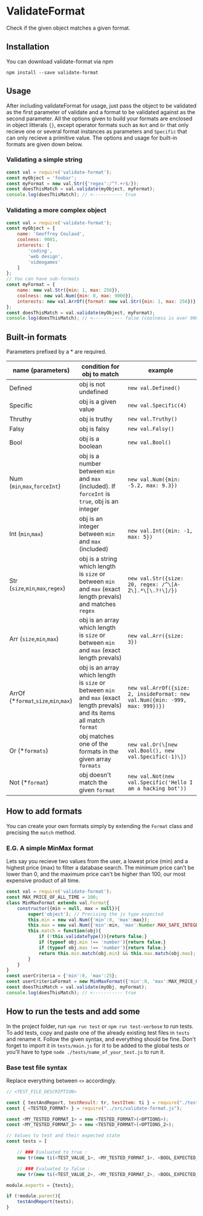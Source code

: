 # ValidateFormat
 Check if the given object matches a given format.


## Installation
You can download validate-format via npm
```
npm install --save validate-format
```

## Usage
After including validateFormat for usage, just pass the object to be validated as the first parameter of validate and a format to be validated against as the second parameter.
All the options given to build your formats are enclosed in object litterals `{}`, except operator formats such as `Not` and `Or` that only recieve one or several format instances as parameters and `Specific` that can only recieve a primitive value.
The options and usage for built-in formats are given down below.

### Validating a simple string
```js
const val = require('validate-format');
const myObject = 'foobar'; 
const myFormat = new val.Str({'regex':/^f.+r$/});
const doesThisMatch = val.validate(myObject, myFormat);
console.log(doesThisMatch); // <----------- true
```

### Validating a more complex object
```js
const val = require('validate-format');
const myObject = {
	name: 'Geoffrey Coulaud',
	coolness: 9001,
	interests: [
		'coding',
		'web design',
		'videogames'
	]
};
// You can have sub-formats
const myFormat = {
	name: new val.Str({min: 1, max: 256}),
	coolness: new val.Num({min: 0, max: 9000}),
	interests: new val.ArrOf({format: new val.Str({min: 1, max: 256})})
};
const doesThisMatch = val.validate(myObject, myFormat);
console.log(doesThisMatch); // <----------- false (coolness is over 9000)
```

## Built-in formats
Parameters prefixed by a * are required.

| name (parameters) | condition for obj to match | example |
| ----------------- | -------------------------- | ------- |
| Defined | obj is not undefined | `new val.Defined()` |
| Specific | obj is a given value | `new val.Specific(4)` |
| Thruthy | obj is truthy | `new val.Truthy()` | 
| Falsy | obj is falsy | `new val.Falsy()` |
| Bool | obj is a boolean | `new val.Bool()` |
| Num (`min`,`max`,`forceInt`) | obj is a number between `min` and `max` (included). If `forceInt` is `true`, obj is an integer  | `new val.Num({min: -5.2, max: 9.3})` |
| Int (`min`,`max`) | obj is an integer between `min` and `max` (included) | `new val.Int({min: -1, max: 5})` |
| Str (`size`,`min`,`max`,`regex`) | obj is a string which length is `size` or between `min` and `max` (exact length prevals) and matches `regex` | `new val.Str({size: 20, regex: /^\[A-Z\].*\[\.?!\]/})` |
| Arr (`size`,`min`,`max`) | obj is an array which length is `size` or between `min` and `max` (exact length prevals) | `new val.Arr({size: 3})` |
| ArrOf (\*`format`,`size`,`min`,`max`) | obj is an array which length is `size` or between `min` and `max` (exact length prevals) and its items all match `format` | `new val.ArrOf({size: 2, insideFormat: new val.Num({min: -999, max: 999})})` |
| Or (\*`formats`) | obj matches one of the formats in the given array `formats` | `new val.Or(\[new val.Bool(), new val.Specific(-1)\])` |
| Not (\*`format`) | obj doesn't match the given `format` | `new val.Not(new val.Specific('Hello I am a hacking bot'))` |

## How to add formats
You can create your own formats simply by extending the `Format` class and precising the `match` method.
### E.G. A simple MinMax format
Lets say you recieve two values from the user, a lowest price (min) and a highest price (max) to filter a database search.
The minimum price can't be lower than 0, and the maximum price can't be higher than 100, our most expensive product of all time.
```js
const val = require('validate-format');
const MAX_PRICE_OF_ALL_TIME = 100;
class MinMaxFormat extends val.Format{
	constructor({min = null, max = null}){
		super('object'); // Precising the js type expected
		this.min = new val.Num({'min':0, 'max':max});
		this.max = new val.Num({'min':min, 'max':Number.MAX_SAFE_INTEGER});
		this.match = function(obj){
			if (!this.validateType()){return false;}
			if (typeof obj.min !== 'number'){return false;}
			if (typeof obj.max !== 'number'){return false;}
			return this.min.match(obj.min) && this.max.match(obj.max);
		}
	}
}
const userCriteria = {'min':0, 'max':25};
const userCriteriaFormat = new MinMaxFormat({'min':0, 'max':MAX_PRICE_OF_ALL_TIME});
const doesThisMatch = val.validate(myObj, myFormat);
console.log(doesThisMatch); // <----------- true
```

## How to run the tests and add some
In the project folder, run `npm run test` or `npm run test-verbose` to run tests.  
To add tests, copy and paste one of the already existing test files in `tests` and rename it. Follow the given syntax, and everything should be fine.
Don't forget to import it in `tests/main.js` for it to be added to the global tests or you'll have to type `node ./tests/name_of_your_test.js` to run it.

### Base test file syntax
Replace everything between `<>` accordingly.
```js 
// <TEST_FILE_DESCRIPTION>

const { testAndReport, testResult: tr, testItem: ti } = require("./test-suite.js");
const { <TESTED_FORMAT> } = require("../src/validate-format.js");

const <MY_TESTED_FORMAT_1> = new <TESTED_FORMAT>(<OPTIONS>);
const <MY_TESTED_FORMAT_2> = new <TESTED_FORMAT>(<OPTIONS_2>);

// Values to test and their expected state
const tests = [

	// ### Evaluated to true :
	new tr(new ti(<TEST_VALUE_1>, <MY_TESTED_FORMAT_1>, <BOOL_EXPECTED_OUTPUT>, "<TEST_DESC>")),

	// ### Evaluated to false :
	new tr(new ti(<TEST_VALUE_2>, <MY_TESTED_FORMAT_2>, <BOOL_EXPECTED_OUTPUT>, "<TEST_DESC>")),];

module.exports = {tests};

if (!module.parent){
	testAndReport(tests);
}
```
